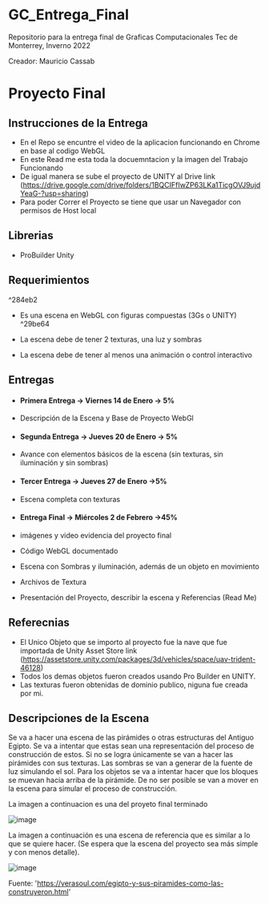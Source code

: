 # GC_Entrega_Final
Repositorio para la entrega final de Graficas Computacionales Tec de Monterrey, Inverno 2022


Creador: Mauricio Cassab 

# Proyecto Final

## Instrucciones de la Entrega
- En el Repo se encuntre el video de la aplicacion funcionando en Chrome en base al codigo WebGL
- En este Read me esta toda la docuemntacion y la imagen del Trabajo Funcionando 
- De igual manera se sube el proyecto de UNITY al Drive link (https://drive.google.com/drive/folders/1BQCIFfIwZP63LKa1TicgOVJ9ujdYeaG-?usp=sharing)
- Para poder Correr el Proyecto se tiene que usar un Navegador con permisos de Host local

## Librerias 
 - ProBuilder Unity

## Requerimientos

^284eb2

- Es una escena en WebGL con figuras compuestas (3Gs o UNITY) ^29be64

- La escena debe de tener 2 texturas, una luz y sombras

- La escena debe de tener al menos una animación o control interactivo

## Entregas

- #### Primera Entrega -> Viernes 14 de Enero -> 5%

 - Descripción de la Escena y Base de Proyecto WebGl

- #### Segunda Entrega -> Jueves 20 de Enero -> 5%

 - Avance con elementos básicos de la escena (sin texturas, sin iluminación y sin sombras)

- #### Tercer Entrega -> Jueves 27 de Enero ->5%

 - Escena completa con texturas

- #### Entrega Final -> Miércoles 2 de Febrero ->45%

 - imágenes y video evidencia del proyecto final

 - Código WebGL documentado

- Escena con Sombras y iluminación, además de un objeto en movimiento

 - Archivos de Textura

 - Presentación del Proyecto, describir la escena y Referencias (Read Me)

## Referecnias

- El Unico Objeto que se importo al proyecto fue la nave que fue importada de Unity Asset Store link (https://assetstore.unity.com/packages/3d/vehicles/space/uav-trident-46128)
- Todos los demas objetos fueron creados usando Pro Builder en UNITY.
- Las texturas fueron obtenidas de dominio publico, niguna fue creada por mi.

## Descripciones de la Escena

Se va a hacer una escena de las pirámides o otras estructuras del Antiguo Egipto. Se va a intentar que estas sean una representación del proceso de construcción de estos. Si no se logra únicamente se van a hacer las pirámides con sus texturas. Las sombras se van a generar de la fuente de luz simulando el sol. Para los objetos se va a intentar hacer que los bloques se muevan hacia arriba de la pirámide. De no ser posible se van a mover en la escena para simular el proceso de construcción.

La imagen a continuacion es una del proyeto final terminado 

![image](https://user-images.githubusercontent.com/72634878/152489459-23ae330d-90f8-490a-ba49-ddded309df3a.png)


La imagen a continuación es una escena de referencia que es similar a lo que se quiere hacer. (Se espera que la escena del proyecto sea más simple y con menos detalle).

![image](https://user-images.githubusercontent.com/72634878/149440973-1d8a1b00-850c-4356-9767-200046d48dc1.png)

Fuente: 'https://verasoul.com/egipto-y-sus-piramides-como-las-construyeron.html'



